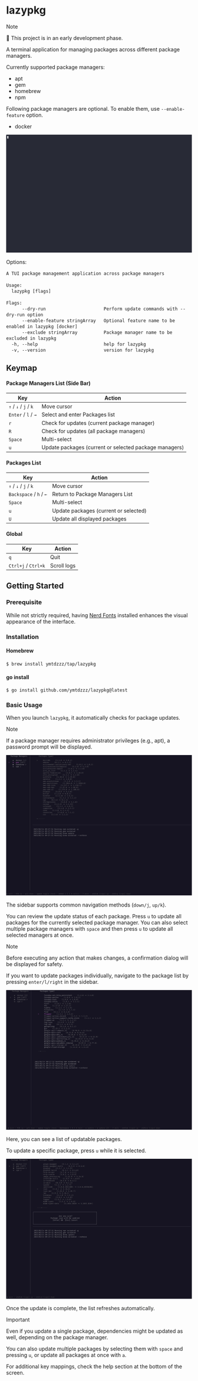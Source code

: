 # lazypkg

> [!NOTE]
> 🚧 This project is in an early development phase.

A terminal application for managing packages across different package managers.

Currently supported package managers:

- apt
- gem
- homebrew
- npm

Following package managers are optional. To enable them, use `--enable-feature` option.

- docker

![](./docs/images/journey.gif)

Options:

```
A TUI package management application across package managers

Usage:
  lazypkg [flags]

Flags:
      --dry-run                      Perform update commands with --dry-run option
      --enable-feature stringArray   Optional feature name to be enabled in lazypkg [docker]
      --exclude stringArray          Package manager name to be excluded in lazypkg
  -h, --help                         help for lazypkg
  -v, --version                      version for lazypkg
```

## Keymap

#### Package Managers List (Side Bar)
| Key            | Action |
|---------------|--------|
| `↑` / `↓` / `j` / `k` | Move cursor |
| `Enter` / `l` / `→` | Select and enter Packages list |
| `r` | Check for updates (current package manager) |
| `R` | Check for updates (all package managers) |
| `Space` | Multi-select |
| `u` | Update packages (current or selected package managers) |

#### Packages List
| Key            | Action |
|---------------|--------|
| `↑` / `↓` / `j` / `k` | Move cursor |
| `Backspace` / `h` / `←` | Return to Package Managers List |
| `Space` | Multi-select |
| `u` | Update packages (current or selected) |
| `U` | Update all displayed packages |

#### Global
| Key            | Action |
|---------------|--------|
| `q` | Quit |
| `Ctrl+j` / `Ctrl+k` | Scroll logs |

## Getting Started

### Prerequisite

While not strictly required, having [Nerd Fonts](https://www.nerdfonts.com/) installed enhances the visual appearance of the interface.

### Installation

#### Homebrew

```
$ brew install ymtdzzz/tap/lazypkg
```

#### go install

```
$ go install github.com/ymtdzzz/lazypkg@latest
```

### Basic Usage

When you launch `lazypkg`, it automatically checks for package updates.

> [!NOTE]
> If a package manager requires administrator privileges (e.g., apt), a password prompt will be displayed.

![](./docs/images/side_bar.png)

The sidebar supports common navigation methods (`down/j`, `up/k`).

You can review the update status of each package. Press `u` to update all packages for the currently selected package manager. You can also select multiple package managers with `space` and then press `u` to update all selected managers at once.

> [!NOTE]
> Before executing any action that makes changes, a confirmation dialog will be displayed for safety.

If you want to update packages individually, navigate to the package list by pressing `enter/l/right` in the sidebar.

![](./docs/images/package_list.png)

Here, you can see a list of updatable packages.

To update a specific package, press `u` while it is selected.

![](./docs/images/update_package.png)

Once the update is complete, the list refreshes automatically.

> [!IMPORTANT]
> Even if you update a single package, dependencies might be updated as well, depending on the package manager.

You can also update multiple packages by selecting them with `space` and pressing `u`, or update all packages at once with `a`.

For additional key mappings, check the help section at the bottom of the screen.

<!-- TODO: Uncomment when ready e.g. Contribution Guide
## Contribution

Contributions are always welcome! Whether it's reporting an issue, suggesting a feature, or submitting a pull request, your involvement is greatly appreciated. Below is a simple guide to help you get started.

### Creating a Pull Request

#### Fork the Repository

- Start by forking this repository to your GitHub account.

#### Make Your Changes

- Implement your changes in a new branch.

#### Write Tests

- Add tests to verify your changes. This helps ensure the stability of the project.
- We currently lack sufficient test coverage, so contributions that add tests are also highly welcome!

#### Run Lint Checks and Tests

- Run the linting tools and test suite to verify your changes. Make sure everything passes before proceeding.

```
make lint
make test
```

#### Open a Pull Request

- Push your branch to your forked repository.
- Open a pull request to the main repository, providing a clear description of your changes and their purpose.

Thank you for taking the time to contribute!

-->
